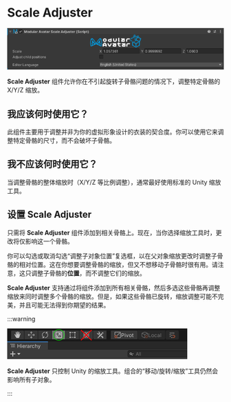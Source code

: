 ﻿# Scale Adjuster

![Scale Adjuster](scale-adjuster.png)

**Scale Adjuster** 组件允许你在不引起旋转子骨骼问题的情况下，调整特定骨骼的 X/Y/Z 缩放。

## 我应该何时使用它？

此组件主要用于调整并非为你的虚拟形象设计的衣装的契合度。你可以使用它来调整特定骨骼的尺寸，而不会破坏子骨骼。

## 我不应该何时使用它？

当调整骨骼的整体缩放时（X/Y/Z 等比例调整），通常最好使用标准的 Unity 缩放工具。

## 设置 Scale Adjuster

只需将 **Scale Adjuster** 组件添加到相关骨骼上。现在，当你选择缩放工具时，更改将仅影响这一个骨骼。

你可以勾选或取消勾选“调整子对象位置”复选框，以在父对象缩放更改时调整子骨骼的相对位置。这在你想要调整骨骼的缩放，但又不想移动子骨骼时很有用。请注意，这只调整子骨骼的**位置**，而不调整它们的缩放。

**Scale Adjuster** 支持通过将组件添加到所有相关骨骼，然后多选这些骨骼再调整缩放来同时调整多个骨骼的缩放。但是，如果这些骨骼已旋转，缩放调整可能不完美，并且可能无法得到你期望的结果。

:::warning

![こっちのほうを使いましょう](scale-adjuster-warning-trs-tool.png)

**Scale Adjuster** 只控制 Unity 的缩放工具。组合的“移动/旋转/缩放”工具仍然会影响所有子对象。

:::